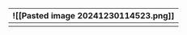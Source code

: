 
| ![[Pasted image 20241230114523.png]] |
| ------------------------------------ |
|                                      |
